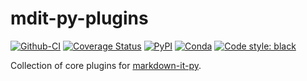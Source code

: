 # mdit-py-plugins

[![Github-CI][github-ci]][github-link]
[![Coverage Status][codecov-badge]][codecov-link]
[![PyPI][pypi-badge]][pypi-link]
[![Conda][conda-badge]][conda-link]
[![Code style: black][black-badge]][black-link]

Collection of core plugins for [markdown-it-py](https://github.com/executablebooks/markdown-it-py).

[github-ci]: https://github.com/executablebooks/mdit-py-plugins/workflows/Python%20package/badge.svg?branch=master
[github-link]: https://github.com/executablebooks/mdit-py-plugins
[pypi-badge]: https://img.shields.io/pypi/v/mdit-py-plugins.svg
[pypi-link]: https://pypi.org/project/mdit-py-plugins
[conda-badge]: https://anaconda.org/conda-forge/mdit-py-plugins/badges/version.svg
[conda-link]: https://anaconda.org/conda-forge/mdit-py-plugins
[codecov-badge]: https://codecov.io/gh/executablebooks/mdit-py-plugins/branch/master/graph/badge.svg
[codecov-link]: https://codecov.io/gh/executablebooks/mdit-py-plugins
[black-badge]: https://img.shields.io/badge/code%20style-black-000000.svg
[black-link]: https://github.com/ambv/black
[install-badge]: https://img.shields.io/pypi/dw/mdit-py-plugins?label=pypi%20installs
[install-link]: https://pypistats.org/packages/mdit-py-plugins
